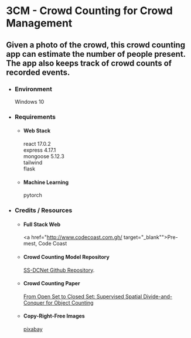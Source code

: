 # 3CM - Crowd Counting for Crowd Management

## Given a photo of the crowd, this crowd counting app can estimate the number of people present. The app also keeps track of crowd counts of recorded events.

- ### Environment
  Windows 10

- ### Requirements
  - #### Web Stack
    react 17.0.2 <br>
    express 4.17.1 <br>
    mongoose 5.12.3 <br>
    tailwind <br>
    flask 
  - #### Machine Learning
    pytorch <br>

- ### Credits / Resources
  - #### Full Stack Web 
    <a href="http://www.codecoast.com.gh/ target="_blank"">Pre-mest, Code Coast</a>
  - #### Crowd Counting Model Repository
    <a target="_blank" href="https://github.com/xhp-hust-2018-2011/SS-DCNet">SS-DCNet Github Repository</a>.
  - #### Crowd Counting Paper
    <a href="https://arxiv.org/abs/1908.06473" target="_blank">From Open Set to Closed Set: Supervised Spatial Divide-and-Conquer for Object Counting</a>
  - #### Copy-Right-Free Images
    <a target="_blank" href="https://pixabay.com/">pixabay</a>

